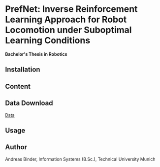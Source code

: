 # PrefNet: Inverse Reinforcement Learning Approach for Robot Locomotion under Suboptimal Learning Conditions
**Bachelor's Thesis in Robotics**

## Installation

## Content

## Data Download
[Data](https://drive.google.com/drive/folders/149WIBaoelcyybIm6tlfiCMkUXcJre1le?usp=sharing)
## Usage

## Author
Andreas Binder, Information Systems (B.Sc.), Technical University Munich


